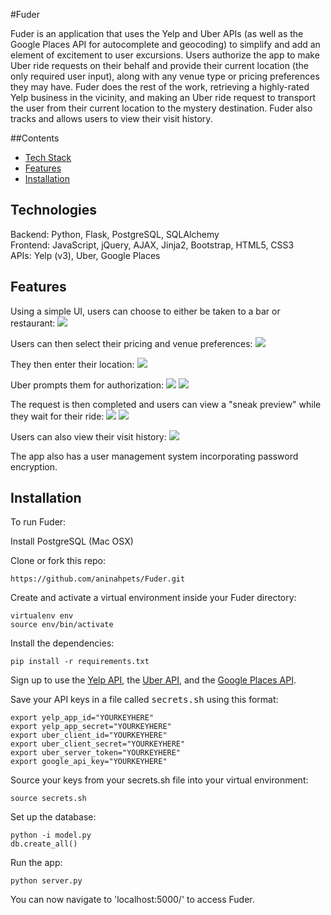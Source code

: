 #Fuder

Fuder is an application that uses the Yelp and Uber APIs (as well as the Google Places API for autocomplete and geocoding) to simplify and add an element of excitement to user excursions. Users authorize the app to make Uber ride requests on their behalf and provide their current location (the only required user input), along with any venue type or pricing preferences they may have. Fuder does the rest of the work, retrieving a highly-rated Yelp business in the vicinity, and making an Uber ride request to transport the user from their current location to the mystery destination. Fuder also tracks and allows users to view their visit history.

##Contents
* [Tech Stack](#technologies)
* [Features](#features)
* [Installation](#install)

## <a name="technologies"></a>Technologies
Backend: Python, Flask, PostgreSQL, SQLAlchemy<br/>
Frontend: JavaScript, jQuery, AJAX, Jinja2, Bootstrap, HTML5, CSS3<br/>
APIs: Yelp (v3), Uber, Google Places<br/>

## <a name="features"></a>Features

Using a simple UI, users can choose to either be taken to a bar or restaurant:
![](https://cloud.githubusercontent.com/assets/18404713/18288887/059969d2-7432-11e6-9957-9dc41d04d753.png)

Users can then select their pricing and venue preferences:
![](https://cloud.githubusercontent.com/assets/18404713/18288891/05ac5092-7432-11e6-9efa-73d7d0ca365c.png)

They then enter their location:
![](https://cloud.githubusercontent.com/assets/18404713/18288890/05ab00ca-7432-11e6-82b9-e999ce98efc3.png)

Uber prompts them for authorization:
![](https://cloud.githubusercontent.com/assets/18404713/18288892/05afdb68-7432-11e6-8934-3874fad5d45d.png)
![](https://cloud.githubusercontent.com/assets/18404713/18292911/babcb71c-7444-11e6-9465-96add8353b97.png)

The request is then completed and users can view a "sneak preview" while they wait for their ride:
![](https://cloud.githubusercontent.com/assets/18404713/18288885/0597a5e8-7432-11e6-96fb-f5743f78792f.png)
![](https://cloud.githubusercontent.com/assets/18404713/18288889/059a2958-7432-11e6-8abd-0892678ecac5.png)

Users can also view their visit history:
![](https://cloud.githubusercontent.com/assets/18404713/18288886/05989da4-7432-11e6-98c7-4a2be7105e92.png)

The app also has a user management system incorporating password encryption.

## <a name="install"></a>Installation

To run Fuder:

Install PostgreSQL (Mac OSX)

Clone or fork this repo:

```
https://github.com/aninahpets/Fuder.git
```

Create and activate a virtual environment inside your Fuder directory:

```
virtualenv env
source env/bin/activate
```

Install the dependencies:

```
pip install -r requirements.txt
```

Sign up to use the [Yelp API](https://www.yelp.com/developers/v3/preview), the [Uber API](https://developer.uber.com/docs/rides/getting-started), and the [Google Places API](https://developers.google.com/places/).

Save your API keys in a file called <kbd>secrets.sh</kbd> using this format:

```
export yelp_app_id="YOURKEYHERE"
export yelp_app_secret="YOURKEYHERE"
export uber_client_id="YOURKEYHERE"
export uber_client_secret="YOURKEYHERE"
export uber_server_token="YOURKEYHERE"
export google_api_key="YOURKEYHERE"
```

Source your keys from your secrets.sh file into your virtual environment:

```
source secrets.sh
```

Set up the database:

```
python -i model.py
db.create_all()
```

Run the app:

```
python server.py
```

You can now navigate to 'localhost:5000/' to access Fuder.